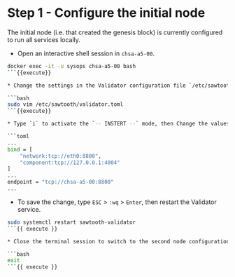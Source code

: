 # Step 1 - Configure the initial node

The initial node (i.e. that created the genesis block) is currently configured to run all services locally.

* Open an interactive shell session in `chsa-a5-00`.

```bash
docker exec -it -u sysops chsa-a5-00 bash
```{{execute}}

* Change the settings in the Validator configuration file `/etc/sawtooth/validator.toml`.

```bash
sudo vim /etc/sawtooth/validator.toml
```{{execute}}

* Type `i` to activate the `-- INSTERT --` mode, then Change the values as described below.

```toml
...
bind = [
    "network:tcp://eth0:8800",
    "component:tcp://127.0.0.1:4004"
]
...
endpoint = "tcp://chsa-a5-00:8800"
...
```

* To save the change, type `ESC` > `:wq` > `Enter`, then restart the Validator service.

```bash
sudo systemctl restart sawtooth-validator
```{{ execute }}

* Close the terminal session to switch to the second node configuration.

```bash
exit
```{{ execute }}
